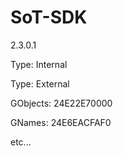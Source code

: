 # SoT-SDK


2.3.0.1

Type: Internal

Type: External


GObjects: 24E22E70000

GNames: 24E6EACFAF0

etc...
